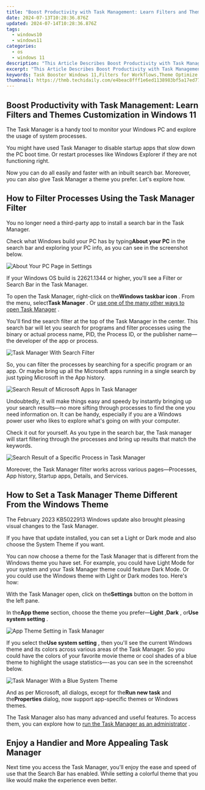 ```yaml
---
title: "Boost Productivity with Task Management: Learn Filters and Themes Customization in Windows 11"
date: 2024-07-13T10:28:36.876Z
updated: 2024-07-14T10:28:36.876Z
tags:
  - windows10
  - windows11
categories:
  - os
  - windows 11
description: "This Article Describes Boost Productivity with Task Management: Learn Filters and Themes Customization in Windows 11"
excerpt: "This Article Describes Boost Productivity with Task Management: Learn Filters and Themes Customization in Windows 11"
keywords: Task Booster Windows 11,Filters for Workflows,Theme Optimize Productivity,Manage Windows Efficiency,Custom Task Filters,Themes Enhance Focus,Prolific Windows 11
thumbnail: https://thmb.techidaily.com/e4beac8fff1e6ed1138983bf5a17ed77a249b1784cd0b6ce36cdaf1016dc1bb5.png
---
```


## Boost Productivity with Task Management: Learn Filters and Themes Customization in Windows 11

 The Task Manager is a handy tool to monitor your Windows PC and explore the usage of system processes.

 You might have used Task Manager to disable startup apps that slow down the PC boot time. Or restart processes like Windows Explorer if they are not functioning right.

 Now you can do all easily and faster with an inbuilt search bar. Moreover, you can also give Task Manager a theme you prefer. Let's explore how.

## How to Filter Processes Using the Task Manager Filter

 You no longer need a third-party app to install a search bar in the Task Manager.

 Check what Windows build your PC has by typing**About your PC** in the search bar and exploring your PC info, as you can see in the screenshot below.

![About Your PC Page in Settings](https://static1.makeuseofimages.com/wordpress/wp-content/uploads/2023/03/about-your-pc-settings-page-1.jpg)

 If your Windows OS build is 22621.1344 or higher, you'll see a Filter or Search Bar in the Task Manager.

 To open the Task Manager, right-click on the**Windows taskbar icon** . From the menu, select**Task Manager** . Or [use one of the many other ways to open Task Manager](https://www.makeuseof.com/how-to-access-task-manager-on-windows-11/) .

 You'll find the search filter at the top of the Task Manager in the center. This search bar will let you search for programs and filter processes using the binary or actual process name, PID, the Process ID, or the publisher name—the developer of the app or process.

![Task Manager With Search Filter](https://static1.makeuseofimages.com/wordpress/wp-content/uploads/2023/03/task-manager-search-bar.jpg)

 So, you can filter the processes by searching for a specific program or an app. Or maybe bring up all the Microsoft apps running in a single search by just typing Microsoft in the App history.

![Search Result of Microsoft Apps In Task Manager](https://static1.makeuseofimages.com/wordpress/wp-content/uploads/2023/03/search-microsoft-apps-in-task-manager.jpg)

 Undoubtedly, it will make things easy and speedy by instantly bringing up your search results—no more sifting through processes to find the one you need information on. It can be handy, especially if you are a Windows power user who likes to explore what's going on with your computer.

 Check it out for yourself. As you type in the search bar, the Task manager will start filtering through the processes and bring up results that match the keywords.

![Search Result of a Specific Process in Task Manager](https://static1.makeuseofimages.com/wordpress/wp-content/uploads/2023/03/task-manager-filter-1.jpg)

 Moreover, the Task Manager filter works across various pages—Processes, App history, Startup apps, Details, and Services.

## How to Set a Task Manager Theme Different From the Windows Theme

 The February 2023 KB5022913 Windows update also brought pleasing visual changes to the Task Manager.

 If you have that update installed, you can set a Light or Dark mode and also choose the System Theme if you want.

 You can now choose a theme for the Task Manager that is different from the Windows theme you have set. For example, you could have Light Mode for your system and your Task Manager theme could feature Dark Mode. Or you could use the Windows theme with Light or Dark modes too. Here's how:

 With the Task Manager open, click on the**Settings** button on the bottom in the left pane.

 In the**App theme** section, choose the theme you prefer—**Light** ,**Dark** , or**Use system setting** .

![App Theme Setting in Task Manager](https://static1.makeuseofimages.com/wordpress/wp-content/uploads/2023/03/task-manager-settings.jpg)

 If you select the**Use system setting** , then you'll see the current Windows theme and its colors across various areas of the Task Manager. So you could have the colors of your favorite movie theme or cool shades of a blue theme to highlight the usage statistics—-as you can see in the screenshot below.

![Task Manager With a Blue System Theme](https://static1.makeuseofimages.com/wordpress/wp-content/uploads/2023/03/task-manager-blue-system-theme.jpg)

 And as per Microsoft, all dialogs, except for the**Run new task** and the**Properties** dialog, now support app-specific themes or Windows themes.

 The Task Manager also has many advanced and useful features. To access them, you can explore how to [run the Task Manager as an administrator](https://www.makeuseof.com/windows-11-task-manager-administrator/) .

## Enjoy a Handier and More Appealing Task Manager

 Next time you access the Task Manager, you'll enjoy the ease and speed of use that the Search Bar has enabled. While setting a colorful theme that you like would make the experience even better.

<ins class="adsbygoogle"
     style="display:block"
     data-ad-format="autorelaxed"
     data-ad-client="ca-pub-7571918770474297"
     data-ad-slot="1223367746"></ins>



<ins class="adsbygoogle"
     style="display:block"
     data-ad-client="ca-pub-7571918770474297"
     data-ad-slot="8358498916"
     data-ad-format="auto"
     data-full-width-responsive="true"></ins>




